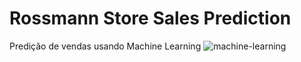 # Rossmann Store Sales Prediction
Predição de vendas usando Machine Learning
![machine-learning](https://user-images.githubusercontent.com/87080266/129563112-146c946e-dfdb-4f6d-8721-246ebf7a5458.jpg)




